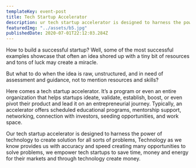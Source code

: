 ```yaml
---
templateKey: event-post
title: Tech Startup Accelerator 
description: ur tech startup accelerator is designed to harness the power of technology to create solution for all sorts of problems, 
featuredImg: "../assets/b5.jpg"
publishedDate: 2020-07-01T22:12:03.284Z
---
```


How to build a successful startup? Well, some of the most successful examples showcase that often an idea shored up with a tiny bit of resources and tons of luck may create a miracle.

But what to do when the idea is raw, unstructured, and in need of assessment and guidance, not to mention resources and skills?

Here comes a tech startup accelerator. It’s a program or even an entire organization that helps startups ideate, validate, establish, boost, or even pivot their product and lead it on an entrepreneurial journey. Typically, an accelerator offers scheduled educational programs, mentorship support, networking, connection with investors, seeding opportunities, and work space.

Our tech startup accelerator is designed to harness the power of technology to create solution for all sorts of problems, Technology as we know provides us with accuracy and speed creating many opportunities to solve problems, we empower tech startups to save time, money and energy for their markets and through technology create money. 


